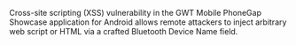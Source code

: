 Cross-site scripting (XSS) vulnerability in the GWT Mobile PhoneGap Showcase application for Android allows remote attackers to inject arbitrary web script or HTML via a crafted Bluetooth Device Name field.